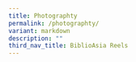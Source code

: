 ```yaml
---
title: Photographty
permalink: /photographty/
variant: markdown
description: ""
third_nav_title: BiblioAsia Reels
---
```

